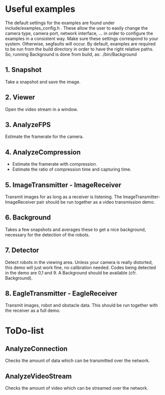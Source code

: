 # Useful examples
The default settings for the examples are found under include/examples_config.h . These allow the user to easily change the camera type, camera port, network interface, ... in order to configure the examples in a consistent way. Make sure these settings correspond to your system. Otherwise, segfaults will occur.
By default, examples are required to be run from the build directory in order to have the right relative paths. So, running Background is done from build, as: ./bin/Background

## 1. Snapshot
Take a snapshot and save the image.
## 2. Viewer
Open the video stream in a window.
## 3. AnalyzeFPS
Estimate the framerate for the camera.
## 4. AnalyzeCompression
* Estimate the framerate with compression.
* Estimate the ratio of compression time and capturing time.
## 5. ImageTransmitter - ImageReceiver
Transmit images for as long as a receiver is listening. The ImageTransmitter-ImageReceiver pair should be run together as a video transmission demo.
## 6. Background
Takes a few snapshots and averages these to get a nice background, necessary for the detection of the robots.
## 7. Detector
Detect robots in the viewing area. Unless your camera is really distorted, this demo will just work fine, no calibration needed. Codes being detected in the demo are 0,1 and 9. A Background should be available (cfr. Background).
## 8. EagleTransmitter - EagleReceiver
Transmit images, robot and obstacle data. This should be run together with the receiver as a full demo.

# ToDo-list

## AnalyzeConnection
Checks the amount of data which can be transmitted over the network.
## AnalyzeVideoStream
Checks the amount of video which can be streamed over the network.
